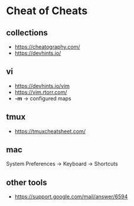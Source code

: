 # Cheat of Cheats

## collections

- https://cheatography.com/
- https://devhints.io/

## vi

- https://devhints.io/vim
- https://vim.rtorr.com/
- **<leader>-m** -> configured maps

## tmux

- https://tmuxcheatsheet.com/

## mac

System Preferences -> Keyboard -> Shortcuts

## other tools

- https://support.google.com/mail/answer/6594
